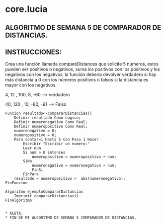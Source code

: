 # core.lucia
## ALGORITMO DE SEMANA 5 DE COMPARADOR DE DISTANCIAS.
## INSTRUCCIONES:
Crea una función llamada compareDistances que solicite 5 números, estos pueden ser positivos o negativos, suma los positivos con los positivos y los negativos con los negativos,
la función debería devolver verdadero si hay más distancia a 0 con los números positivos o falsos si la distancia es mayor con los negativos.

4, 12 , 100, 8, -60 --> verdadero

40, 120 , 10, -80, -91 --> Falso


``` psc
Funcion resultado<-compararDistancias()
	Definir resultado Como Logico;
	Definir numeronegativo Como Real;
	Definir numeropositivo Como Real;
	numeronegativo = 0;
	numeropositivo = 0;
	Para contar=1 Hasta 5 Con Paso 1 Hacer
		Escribir "Escribir un numero:"
		Leer num
		Si num > 0 Entonces
			numeropositivo = numeropositivo + num;
		SiNo
			numeronegativo = numeronegativo + num;
			FinSi
		FinPara
	resultado = numeropositivo >  abs(numeronegativo);
FinFuncion

Algoritmo ejemploCompararDistancias
	Imprimir compararDistancias()
FinAlgoritmo


* ALETA.
* FIN DE MI ALGORITMO DE SEMANA 5 COMPARADOR DE DISTANCIAS.

